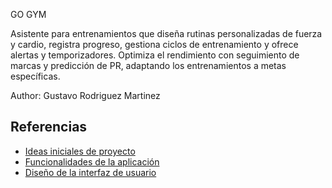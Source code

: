 GO GYM

Asistente para entrenamientos que diseña rutinas personalizadas de fuerza y cardio, registra progreso, gestiona ciclos de entrenamiento y ofrece alertas y temporizadores. Optimiza el rendimiento con seguimiento de marcas y predicción de PR, adaptando los entrenamientos a metas específicas.

Author: Gustavo Rodriguez Martinez

## Referencias

- [Ideas iniciales de proyecto](docs/ideas.md)
- [Funcionalidades de la aplicación](docs/funcionalidades.md)
- [Diseño de la interfaz de usuario](docs/pantallas.md)
